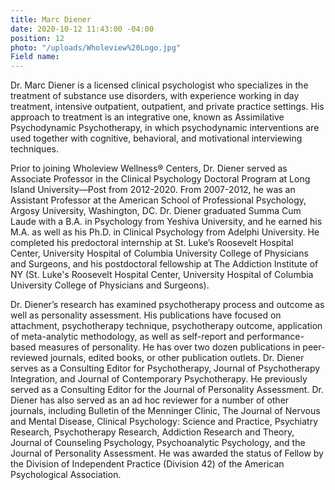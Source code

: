 ```yaml
---
title: Marc Diener
date: 2020-10-12 11:43:00 -04:00
position: 12
photo: "/uploads/Wholeview%20Logo.jpg"
Field name: 
---
```


Dr. Marc Diener is a licensed clinical psychologist who specializes in the treatment of substance use disorders, with experience working in day treatment, intensive outpatient, outpatient, and private practice settings. His approach to treatment is an integrative one, known as Assimilative Psychodynamic Psychotherapy, in which psychodynamic interventions are used together with cognitive, behavioral, and motivational interviewing techniques.

Prior to joining Wholeview Wellness® Centers, Dr. Diener served as Associate Professor in the Clinical Psychology Doctoral Program at Long Island University—Post from 2012-2020. From 2007-2012, he was an Assistant Professor at the American School of Professional Psychology, Argosy University, Washington, DC. Dr. Diener graduated Summa Cum Laude with a B.A. in Psychology from Yeshiva University, and he earned his M.A. as well as his Ph.D. in Clinical Psychology from Adelphi University. He completed his predoctoral internship at St. Luke’s Roosevelt Hospital Center, University Hospital of Columbia University College of Physicians and Surgeons, and his postdoctoral fellowship at The Addiction Institute of NY (St. Luke's Roosevelt Hospital Center, University Hospital of Columbia University College of Physicians and Surgeons).

Dr. Diener’s research has examined psychotherapy process and outcome as well as personality assessment. His publications have focused on attachment, psychotherapy technique, psychotherapy outcome, application of meta-analytic methodology, as well as self-report and performance-based measures of personality. He has over two dozen publications in peer-reviewed journals, edited books, or other publication outlets. Dr. Diener serves as a Consulting Editor for Psychotherapy, Journal of Psychotherapy Integration, and Journal of Contemporary Psychotherapy. He previously served as a Consulting Editor for the Journal of Personality Assessment. Dr. Diener has also served as an ad hoc reviewer for a number of other journals, including Bulletin of the Menninger Clinic, The Journal of Nervous and Mental Disease, Clinical Psychology: Science and Practice, Psychiatry Research, Psychotherapy Research, Addiction Research and Theory, Journal of Counseling Psychology, Psychoanalytic Psychology, and the Journal of Personality Assessment. He was awarded the status of Fellow by the Division of Independent Practice (Division 42) of the American Psychological Association.